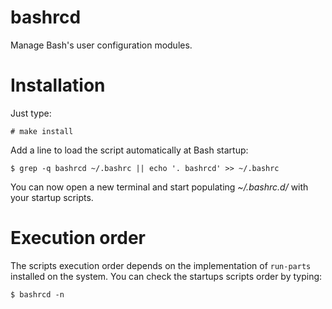 # bashrcd

Manage Bash's user configuration modules.

# Installation

Just type:
```shell
# make install
```

Add a line to load the script automatically at Bash startup:
```shell
$ grep -q bashrcd ~/.bashrc || echo '. bashrcd' >> ~/.bashrc
```

You can now open a new terminal and start populating _~/.bashrc.d/_ with your startup scripts.

# Execution order

The scripts execution order depends on the implementation of `run-parts` installed on the system.
You can check the startups scripts order by typing:
```shell
$ bashrcd -n
```
